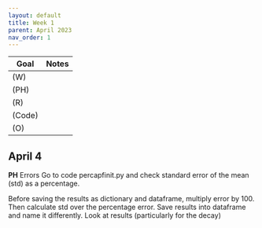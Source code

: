 ```yaml
---
layout: default
title: Week 1
parent: April 2023
nav_order: 1
---
```


| Goal | Notes | 
| ----------- | ----------- |
|(W)| |
|(PH)| |
|(R)| |
|(Code)| |
|(O)| |

## April 4

**PH** Errors
Go to code percapfinit.py and check standard error of the mean (std) as a percentage.

Before saving the results as dictionary and dataframe, multiply error by 100.
Then calculate std over the percentage error.
Save results into dataframe and name it differently.
Look at results (particularly for the decay)